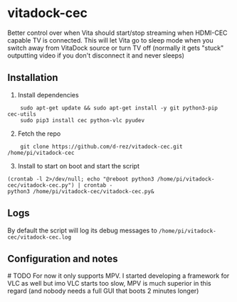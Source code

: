 # vitadock-cec
 Better control over when Vita should start/stop streaming when HDMI-CEC capable TV is connected. This will let Vita go to sleep mode when you switch away from VitaDock source or turn TV off (normally it gets "stuck" outputting video if you don't disconnect it and never sleeps)

## Installation
1. Install dependencies
```
    sudo apt-get update && sudo apt-get install -y git python3-pip cec-utils
    sudo pip3 install cec python-vlc pyudev
```
2. Fetch the repo
```
    git clone https://github.com/d-rez/vitadock-cec.git /home/pi/vitadock-cec
```

3. Install to start on boot and start the script
```
(crontab -l 2>/dev/null; echo "@reboot python3 /home/pi/vitadock-cec/vitadock-cec.py") | crontab -
python3 /home/pi/vitadock-cec/vitadock-cec.py&
```

## Logs
By default the script will log its debug messages to `/home/pi/vitadock-cec/vitadock-cec.log`

## Configuration and notes
\# TODO
For now it only supports MPV. I started developing a framework for VLC as well but imo VLC starts too slow, MPV is much superior in this regard (and nobody needs a full GUI that boots 2 minutes longer)
